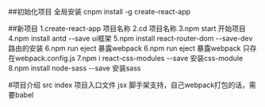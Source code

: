 ##初始化项目
全局安装 cnpm install -g create-react-app

##新项目
1.create-react-app 项目名称
2.cd 项目名称
3.npm start 开始项目
4.npm install antd --save ui框架
5.npm install react-router-dom --save-dev 路由的安装
6.npm run eject 暴露webpack
6.npm run eject 暴露webpack
只存在webpack.config.js
7.npm i react-css-modules --save 安装css-module
8.npm install node-sass --save 安装sass

#项目介绍
src index 项目入口文件
jsx 脚手架支持，自己webpack打包的话，需要babel


